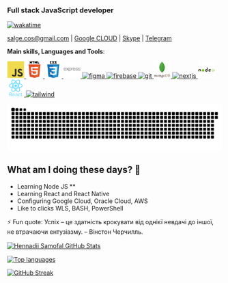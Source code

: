 ### **Full stack JavaScript developer** 

<!-- [![Profile badge](https://www.codewars.com/users/Alex_Sim/badges/small)](https://www.codewars.com/users/Cosmits) -->
[![wakatime](https://wakatime.com/badge/user/e13d9d35-274e-45e2-af04-b7e4f1e9123d.svg)](https://wakatime.com/@e13d9d35-274e-45e2-af04-b7e4f1e9123d)

[salge.cos@gmail.com](mailto:salge.cos@gmail.com) | [Google CLOUD](https://www.cloudskillsboost.google/public_profiles/7569e3f7-1255-41af-b08f-836efd2e730a) | [Skype](https://join.skype.com/invite/yFS7HcgOkEm3) | [Telegram](https://t.me/Cosmitt) 



**Main skills, Languages and Tools**:
<p align="left">  
<a href="https://developer.mozilla.org/en-US/docs/Web/JavaScript" target="_blank" rel="noreferrer"> <img src="https://raw.githubusercontent.com/devicons/devicon/master/icons/javascript/javascript-original.svg" alt="javascript" width="40" height="40"/> </a> <a href="https://www.w3.org/html/" target="_blank" rel="noreferrer"> <img src="https://raw.githubusercontent.com/devicons/devicon/master/icons/html5/html5-original-wordmark.svg" alt="html5" width="40" height="40"/> </a> <a href="https://www.w3schools.com/css/" target="_blank" rel="noreferrer"> <img src="https://raw.githubusercontent.com/devicons/devicon/master/icons/css3/css3-original-wordmark.svg" alt="css3" width="40" height="40"/> </a>  <a href="https://expressjs.com" target="_blank" rel="noreferrer"> <img src="https://raw.githubusercontent.com/devicons/devicon/master/icons/express/express-original-wordmark.svg" alt="express" width="40" height="40"/> </a> <a href="https://www.figma.com/" target="_blank" rel="noreferrer"> <img src="https://www.vectorlogo.zone/logos/figma/figma-icon.svg" alt="figma" width="40" height="40"/> </a> <a href="https://firebase.google.com/" target="_blank" rel="noreferrer"> <img src="https://www.vectorlogo.zone/logos/firebase/firebase-icon.svg" alt="firebase" width="40" height="40"/> </a> <a href="https://git-scm.com/" target="_blank" rel="noreferrer"> <img src="https://www.vectorlogo.zone/logos/git-scm/git-scm-icon.svg" alt="git" width="40" height="40"/> </a>  <a href="https://www.mongodb.com/" target="_blank" rel="noreferrer"> <img src="https://raw.githubusercontent.com/devicons/devicon/master/icons/mongodb/mongodb-original-wordmark.svg" alt="mongodb" width="40" height="40"/> </a> <a href="https://nextjs.org/" target="_blank" rel="noreferrer"> <img src="https://cdn.worldvectorlogo.com/logos/nextjs-2.svg" alt="nextjs" width="40" height="40"/> </a> <a href="https://nodejs.org" target="_blank" rel="noreferrer"> <img src="https://raw.githubusercontent.com/devicons/devicon/master/icons/nodejs/nodejs-original-wordmark.svg" alt="nodejs" width="40" height="40"/> </a> <a href="https://reactjs.org/" target="_blank" rel="noreferrer"> <img src="https://raw.githubusercontent.com/devicons/devicon/master/icons/react/react-original-wordmark.svg" alt="react" width="40" height="40"/> </a> <a href="https://tailwindcss.com/" target="_blank" rel="noreferrer"> <img src="https://www.vectorlogo.zone/logos/tailwindcss/tailwindcss-icon.svg" alt="tailwind" width="40" height="40"/> </a> </p>

![Alt text](resume/img/github-contribution-grid-snake.svg)

<!-- **Main skills**: | `JavaScript` | `Node.js` | `React` | `Express` | `HTML` | `CSS` -->


 
<!-- <img align="center" alt="Hennadii Samofal Waka Codding" src="https://wakatime.com/share/@Cosmits/0437ee86-2345-4a2e-9d4c-f0bc2857e176.png" > -->



## **What am I doing these days?** 🤔
- Learning Node JS ** 
- Learning React and React Native
- Configuring Google Cloud, Oracle Cloud, AWS
- Like to clicks WLS, BASH, PowerShell

⚡ Fun quote: Успіх – це здатність крокувати від однієї невдачі до іншої, не втрачаючи ентузіазму. – Вінстон Черчилль.

<a href="https://cosmits.github.io/Cosmits"><img align="center" alt="Hennadii Samofal GitHub Stats" src="https://github-readme-stats.vercel.app/api?username=Cosmits&show_icons=true&bg_color=00000000"></a>

<a href="https://cosmits.github.io/Cosmits">
<img align="center" alt="Top languages" src="https://github-readme-stats.vercel.app/api/top-langs/?username=Cosmits&layout=compact&bg_color=00000000"></a>

[![GitHub Streak](https://github-readme-streak-stats.herokuapp.com?user=Cosmits&theme=dark)](https://git.io/streak-stats)
